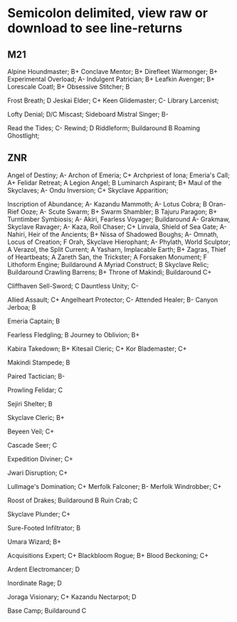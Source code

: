 # Semicolon delimited, view raw or download to see line-returns

## M21

Alpine Houndmaster; B+
Conclave Mentor; B+
Direfleet Warmonger; B+
Experimental Overload; A-
Indulgent Patrician; B+
Leafkin Avenger; B+
Lorescale Coatl; B+
Obsessive Stitcher; B

Frost Breath; D
Jeskai Elder; C+
Keen Glidemaster; C-
Library Larcenist; 

Lofty Denial; D/C
Miscast; Sideboard
Mistral Singer; B-

Read the Tides; C-
Rewind; D
Riddleform; Buildaround B
Roaming Ghostlight; 



## ZNR

Angel of Destiny; A-
Archon of Emeria; C+
Archpriest of Iona; 
Emeria's Call; A+
Felidar Retreat; A
Legion Angel; B
Luminarch Aspirant; B+
Maul of the Skyclaves; A-
Ondu Inversion; C+
Skyclave Apparition; 

Inscription of Abundance; A-
Kazandu Mammoth; A-
Lotus Cobra; B
Oran-Rief Ooze; A-
Scute Swarm; B+
Swarm Shambler; B
Tajuru Paragon; B+
Turntimber Symbiosis; A-
Akiri, Fearless Voyager; Buildaround A-
Grakmaw, Skyclave Ravager; A-
Kaza, Roil Chaser; C+
Linvala, Shield of Sea Gate; A-
Nahiri, Heir of the Ancients; B+
Nissa of Shadowed Boughs; A-
Omnath, Locus of Creation; F
Orah, Skyclave Hierophant; A-
Phylath, World Sculptor; A
Verazol, the Split Current; A
Yasharn, Implacable Earth; B+
Zagras, Thief of Heartbeats; A
Zareth San, the Trickster; A
Forsaken Monument; F
Lithoform Engine; Buildaround A
Myriad Construct; B
Skyclave Relic; Buildaround
Crawling Barrens; B+
Throne of Makindi; Buildaround C+

Cliffhaven Sell-Sword; C
Dauntless Unity; C-

Allied Assault; C+
Angelheart Protector; C-
Attended Healer; B-
Canyon Jerboa; B

Emeria Captain; B

Fearless Fledgling; B
Journey to Oblivion; B+

Kabira Takedown; B+
Kitesail Cleric; C+
Kor Blademaster; C+

Makindi Stampede; B

Paired Tactician; B-

Prowling Felidar; C

Sejiri Shelter; B

Skyclave Cleric; B+

Beyeen Veil; C+

Cascade Seer; C

Expedition Diviner; C+

Jwari Disruption; C+

Lullmage's Domination; C+
Merfolk Falconer; B-
Merfolk Windrobber; C+

Roost of Drakes; Buildaround B
Ruin Crab; C

Skyclave Plunder; C+

Sure-Footed Infiltrator; B

Umara Wizard; B+

Acquisitions Expert; C+
Blackbloom Rogue; B+
Blood Beckoning; C+

Ardent Electromancer; D

Inordinate Rage; D

Joraga Visionary; C+
Kazandu Nectarpot; D

Base Camp; Buildaround C
